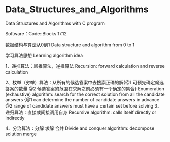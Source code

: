 # Data_Structures_and_Algorithms
Data Structures and Algorithms with C program 

Software：Code::Blocks 17.12

数据结构与算法从0到1  Data structure and algorithm from 0 to 1

学习算法思想   Learning algorithm idea

1、递推算法：顺推算法，逆推算法   Recursion: forward calculation and reverse calculation

2、枚举（穷举）算法：从所有的候选答案中去搜索正确的解{@1 可预先确定候选答案的数量  @2 候选答案的范围在求解之前必须有一个确定的集合}
Enumeration (exhaustive) algorithm: search for the correct solution from all the candidate answers {@1 can determine the number of candidate answers in advance @2 range of candidate answers must have a certain set before solving
3、递归算法：直接或间接调用自身   Recursive algorithm: calls itself directly or indirectly

4、分治算法：分解  求解  合并    Divide and conquer algorithm: decompose solution merge
